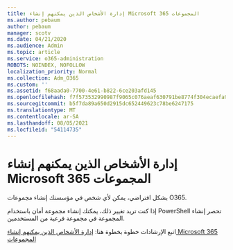 ```yaml
---
title: إدارة الأشخاص الذين يمكنهم إنشاء Microsoft 365 المجموعات
ms.author: pebaum
author: pebaum
manager: scotv
ms.date: 04/21/2020
ms.audience: Admin
ms.topic: article
ms.service: o365-administration
ROBOTS: NOINDEX, NOFOLLOW
localization_priority: Normal
ms.collection: Adm_O365
ms.custom: ''
ms.assetid: f68aada0-7700-4e61-b822-6ce203afd145
ms.openlocfilehash: f7f573532990987f9065c076aeaf630791be8774f304ecaefa90cdee8b08b280
ms.sourcegitcommit: b5f7da89a650d2915dc652449623c78be6247175
ms.translationtype: MT
ms.contentlocale: ar-SA
ms.lasthandoff: 08/05/2021
ms.locfileid: "54114735"
---
```

# <a name="manage-who-can-create-microsoft-365-groups"></a>إدارة الأشخاص الذين يمكنهم إنشاء Microsoft 365 المجموعات

بشكل افتراضي، يمكن لأي شخص في مؤسستك إنشاء مجموعات O365.
  
إذا كنت تريد تغيير ذلك، يمكنك إنشاء مجموعة أمان باستخدام PowerShell تحصر إنشاء المجموعة في مجموعة فرعية من المستخدمين.
  
اتبع الإرشادات خطوة بخطوة هنا: [إدارة الأشخاص الذين يمكنهم إنشاء Microsoft 365 المجموعات](https://docs.microsoft.com/microsoft-365/admin/create-groups/manage-creation-of-groups)
  

